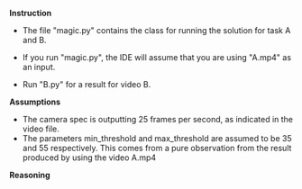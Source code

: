 **Instruction**

- The file "magic.py" contains the class for running the solution for task A and B.

- If you run "magic.py", the IDE will assume that you are using "A.mp4" as an input.

- Run "B.py" for a result for video B.

**Assumptions**
- The camera spec is outputting 25 frames per second, as indicated in the video file.
- The parameters min_threshold and max_threshold are assumed to be 35 and 55 respectively. This comes from a pure observation from the result produced by using the video A.mp4

**Reasoning**

